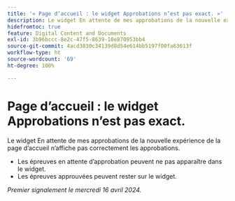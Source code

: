 ```yaml
---
title: '« Page d’accueil : le widget Approbations n’est pas exact. »'
description: Le widget En attente de mes approbations de la nouvelle expérience de la page d’accueil n’affiche pas correctement les approbations.
hidefromtoc: true
feature: Digital Content and Documents
exl-id: 3b96bccc-8e2c-47f5-8639-10e870953bb4
source-git-commit: 4acd3830c34139d8d54e614bb5197f00fa63613f
workflow-type: ht
source-wordcount: '69'
ht-degree: 100%

---
```


# Page d’accueil : le widget Approbations n’est pas exact.

<!--Won't fix, valid issue-->

<!--

>[!NOTE]
>
>This issue was fixed on May 2, 2024.

 WF, WFP-->

Le widget En attente de mes approbations de la nouvelle expérience de la page d’accueil n’affiche pas correctement les approbations.

* Les épreuves en attente d’approbation peuvent ne pas apparaître dans le widget.
* Les épreuves approuvées peuvent rester sur le widget.

_Premier signalement le mercredi 16 avril 2024._
